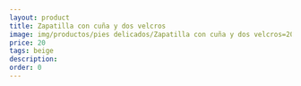 ```yaml
---
layout: product
title: Zapatilla con cuña y dos velcros
image: img/productos/pies delicados/Zapatilla con cuña y dos velcros=20=beige.webp
price: 20
tags: beige
description: 
order: 0
---
```

